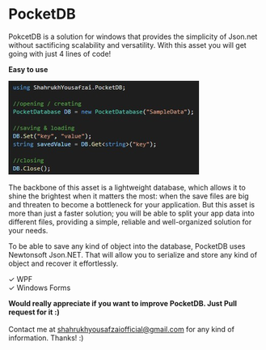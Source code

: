 # PocketDB
PokcetDB is a solution for windows that provides the simplicity of Json.net without sactificing scalability and versatility. With this asset you will get going with just 4 lines of code!

</b><b>Easy to use</b>

![Easy to use](screenshots/first.jpg)

The backbone of this asset is a lightweight database, which allows it to shine the brightest when it matters the most: when the save files are big and threaten to become a bottleneck for your application. But this asset is more than just a faster solution; you will be able to split your app data into different files, providing a simple, reliable and well-organized solution for your needs.

To be able to save any kind of object into the database, PocketDB uses Newtonsoft Json.NET. That will allow you to serialize and store any kind of object and recover it effortlessly.

✓ WPF <br />
✓ Windows Forms <br />

<b>Would really appreciate if you want to improve PocketDB. Just Pull request for it :)</b> 
<br /> <br />
Contact me at shahrukhyousafzaiofficial@gmail.com for any kind of information. Thanks! :) 
